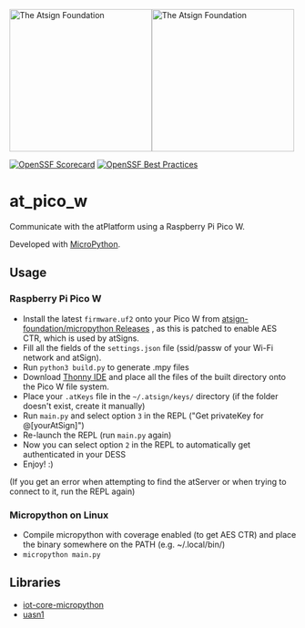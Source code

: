 <a href="https://atsign.com#gh-light-mode-only"><img width=250px src="https://atsign.com/wp-content/uploads/2022/05/atsign-logo-horizontal-color2022.svg#gh-light-mode-only" alt="The Atsign Foundation"></a><a href="https://atsign.com#gh-dark-mode-only"><img width=250px src="https://atsign.com/wp-content/uploads/2023/08/atsign-logo-horizontal-reverse2022-Color.svg#gh-dark-mode-only" alt="The Atsign Foundation"></a>

[![OpenSSF Scorecard](https://api.securityscorecards.dev/projects/github.com/atsign-foundation/at_pico_w/badge)](https://api.securityscorecards.dev/projects/github.com/atsign-foundation/at_pico_w)
[![OpenSSF Best Practices](https://www.bestpractices.dev/projects/8277/badge)](https://www.bestpractices.dev/projects/8277)

# at_pico_w

Communicate with the atPlatform using a Raspberry Pi Pico W.

Developed with [MicroPython](https://micropython.org/).

## Usage

### Raspberry Pi Pico W

- Install the latest `firmware.uf2` onto your Pico W from
[atsign-foundation/micropython Releases](https://github.com/atsign-foundation/micropython/releases)
, as this is patched to enable AES CTR, which is used by atSigns.
- Fill all the fields of the `settings.json` file (ssid/passw of your Wi-Fi
network and atSign).
- Run `python3 build.py` to generate .mpy files
- Download [Thonny IDE](https://thonny.org/) and place all the files of the
built directory onto the Pico W file system.
- Place your `.atKeys` file in the `~/.atsign/keys/` directory (if the folder
doesn't exist, create it manually)
- Run `main.py` and select option `3` in the REPL ("Get privateKey for
@[yourAtSign]")
- Re-launch the REPL (run `main.py` again)
- Now you can select option `2` in the REPL to automatically get
authenticated in your DESS
- Enjoy!  :)

(If you get an error when attempting to find the atServer or when trying to
connect to it, run the REPL again)

### Micropython on Linux

- Compile micropython with coverage enabled (to get AES CTR) and place the
binary somewhere on the PATH (e.g. ~/.local/bin/)
- `micropython main.py`

## Libraries

- [iot-core-micropython](https://github.com/GoogleCloudPlatform/iot-core-micropython)
- [uasn1](https://github.com/mkomon/uasn1)
